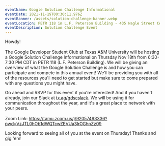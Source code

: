 ```yaml
---
eventName: Google Solution Challenge Informational
eventDate: 2021-11-19T00:30:11.976Z
eventBanner: /assets/solution-challenge-banner.webp
eventLocation: PETR 118 in L.F. Peterson Building - 435 Nagle Street College Station, 77840
eventDescription: Solution Challenge Event
---
```

Howdy!\
\
The Google Developer Student Club at Texas A&M University will be hosting a Google Solution Challenge Informational on Thursday Nov 18th from 6:30-7:30 PM CDT in PETR 118 (L.F. Peterson Building). We will be giving an overview of what the Google Solution Challenge is and how you can participate and compete in this annual event! We'll be providing you with all of the resources you'll need to get started but make sure to come prepared with any questions you might have.

Go ahead and RSVP for this event if you're interested! And if you haven't already, join our Slack at [tx.ag/gdscslack](https://tx.ag/gdscslack). We will be using it for communication throughout the year, and it's a great place to network with your peers.\
\
Zoom Link: <https://tamu.zoom.us/j/92057493336?pwd=VzJTL0hOb1dWQTcwZEVUa3lrOGhnZz09>



Looking forward to seeing all of you at the event on Thursday! Thanks and gig 'em!